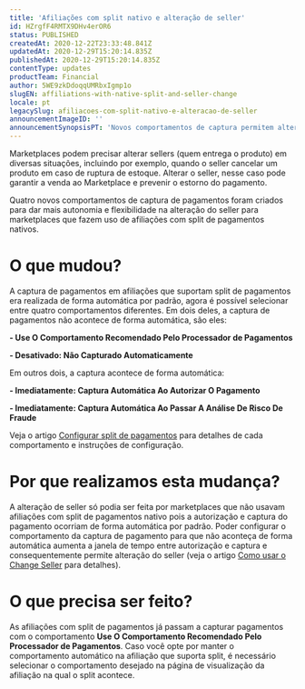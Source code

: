 ```yaml
---
title: 'Afiliações com split nativo e alteração de seller'
id: HZrgfF4RMTX9DHv4erOR6
status: PUBLISHED
createdAt: 2020-12-22T23:33:48.841Z
updatedAt: 2020-12-29T15:20:14.835Z
publishedAt: 2020-12-29T15:20:14.835Z
contentType: updates
productTeam: Financial
author: 5WE9zkDdoqqUMRbxIgmp1o
slugEN: affiliations-with-native-split-and-seller-change
locale: pt
legacySlug: afiliacoes-com-split-nativo-e-alteracao-de-seller
announcementImageID: ''
announcementSynopsisPT: 'Novos comportamentos de captura permitem alteração de seller e flexibilizam marketplaces com afiliações de split nativo.'
---
```


Marketplaces podem precisar alterar sellers (quem entrega o produto) em diversas situações, incluindo por exemplo, quando o seller cancelar um produto em caso de ruptura de estoque. Alterar o seller, nesse caso pode garantir a venda ao Marketplace e prevenir o estorno do pagamento.

Quatro novos comportamentos de captura de pagamentos foram criados para dar mais autonomia e flexibilidade na alteração do seller para marketplaces que fazem uso de afiliações com split de pagamentos nativos. 

# O que mudou?
A captura de pagamentos em afiliações que suportam split de pagamentos era realizada de forma automática por padrão, agora é possível selecionar entre quatro comportamentos diferentes. Em dois deles, a captura de pagamentos não acontece de forma automática, são eles:

  **- Use O Comportamento Recomendado Pelo Processador de Pagamentos**

  **- Desativado: Não Capturado Automaticamente**

Em outros dois, a captura acontece de forma automática:

  **- Imediatamente: Captura Automática Ao Autorizar O Pagamento**

  **- Imediatamente: Captura Automática Ao Passar A Análise De Risco De Fraude**

Veja o artigo [Configurar split de pagamentos][1] para detalhes de cada comportamento e instruções de configuração.

# Por que realizamos esta mudança?
A alteração de seller só podia ser feita por marketplaces que não usavam afiliações com split de pagamentos nativo pois a autorização e captura do pagamento ocorriam de forma automática por padrão. Poder configurar o comportamento da captura de pagamento para que não aconteça de forma automática aumenta a janela de tempo entre autorização e captura e consequentemente permite alteração do seller (veja o artigo [Como usar o Change Seller][2] para detalhes).

# O que precisa ser feito?
As afiliações com split de pagamentos já passam a capturar pagamentos com o comportamento **Use O Comportamento Recomendado Pelo Processador de Pagamentos**. Caso você opte por manter o comportamento automático na afiliação que suporta split, é necessário selecionar o comportamento desejado na página de visualização da afiliação na qual o split acontece.

[1]: https://help.vtex.com/pt/tracks/split-de-pagamentos--1ouDg8q56Kuz1AgtJUY9nv/4EOhp8cdVXaHl68KykPG6
[2]: https://help.vtex.com/pt/tutorial/veja-como-utilizar-o-change-seller--5TBAwO2kOAMw44uyaaQMQO?&utm_source=autocomplete
